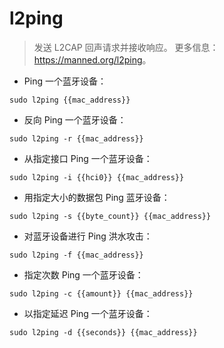 # l2ping

> 发送 L2CAP 回声请求并接收响应。
> 更多信息：<https://manned.org/l2ping>。

- Ping 一个蓝牙设备：

`sudo l2ping {{mac_address}}`

- 反向 Ping 一个蓝牙设备：

`sudo l2ping -r {{mac_address}}`

- 从指定接口 Ping 一个蓝牙设备：

`sudo l2ping -i {{hci0}} {{mac_address}}`

- 用指定大小的数据包 Ping 蓝牙设备：

`sudo l2ping -s {{byte_count}} {{mac_address}}`

- 对蓝牙设备进行 Ping 洪水攻击：

`sudo l2ping -f {{mac_address}}`

- 指定次数 Ping 一个蓝牙设备：

`sudo l2ping -c {{amount}} {{mac_address}}`

- 以指定延迟 Ping 一个蓝牙设备：

`sudo l2ping -d {{seconds}} {{mac_address}}`